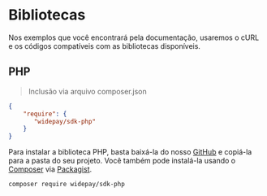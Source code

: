# Bibliotecas

Nos exemplos que você encontrará pela documentação, usaremos o cURL e os códigos compatíveis com as bibliotecas disponíveis.

## PHP

> Inclusão via arquivo composer.json

```json
{
    "require": {
       "widepay/sdk-php"
    }
}
```

Para instalar a biblioteca PHP, basta baixá-la do nosso <a href="https://github.com/widepay/sdk-php" target="_blank">GitHub</a> e copiá-la para a pasta do seu projeto. Você também pode instalá-la usando o <a href="https://getcomposer.org" target="_blank">Composer</a> via <a href="https://packagist.org/packages/widepay/sdk-php" target="_blank">Packagist</a>.

`composer require widepay/sdk-php`